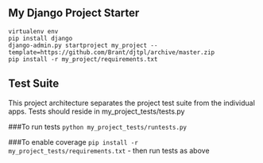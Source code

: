 My Django Project Starter
-------------------------

```
virtualenv env
pip install django
django-admin.py startproject my_project --template=https://github.com/Brant/djtpl/archive/master.zip
pip install -r my_project/requirements.txt
```

Test Suite
----------
This project architecture separates the project test suite from the individual apps. Tests should reside in my_project_tests/tests.py

###To run tests 
`python my_project_tests/runtests.py`

###To enable coverage
`pip install -r my_project_tests/requirements.txt` - then run tests as above
